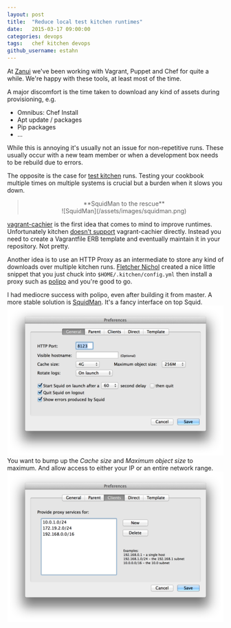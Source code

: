 ```yaml
---
layout: post
title:  "Reduce local test kitchen runtimes"
date:   2015-03-17 09:00:00
categories: devops
tags:   chef kitchen devops
github_username: estahn
---
```


At [Zanui](http://www.zanui.com.au/) we've been working with Vagrant, Puppet and Chef for quite a while. We're happy with these tools, at least most of the time.

A major discomfort is the time taken to download any kind of assets during provisioning, e.g.

 - Omnibus: Chef Install
 - Apt update / packages
 - Pip packages
 - ...

While this is annoying it's usually not an issue for non-repetitive runs. These usually occur with a new team member or when a development box needs to be rebuild due to errors.

The opposite is the case for [test kitchen](https://github.com/test-kitchen/test-kitchen) runs. Testing your cookbook multiple times on multiple systems is crucial but a burden when it slows you down.

> <center>**SquidMan to the rescue**</center>
> <center>![SquidMan](/assets/images/squidman.png)</center>

[vagrant-cachier](https://github.com/fgrehm/vagrant-cachier) is the first idea that comes to mind to improve runtimes. Unfortunately kitchen [doesn't support](https://github.com/test-kitchen/kitchen-vagrant/pull/37) vagrant-cachier directly. Instead you need to create a Vagrantfile ERB template and eventually maintain it in your repository. Not pretty.

Another idea is to use an HTTP Proxy as an intermediate to store any kind of downloads over multiple kitchen runs. [Fletcher Nichol](https://gist.github.com/fnichol) created a nice little snippet that you just chuck into `$HOME/.kitchen/config.yml` then install a proxy such as [polipo](http://www.pps.univ-paris-diderot.fr/~jch/software/polipo/) and you're good to go.

I had mediocre success with polipo, even after building it from master. A more stable solution is [SquidMan](http://squidman.net/squidman/). It's a fancy interface on top Squid.
![SquidMan - Preferences - General](/assets/images/squidman-preferences-general.png)
You want to bump up the *Cache size* and *Maximum object size* to maximum. And allow access to either your IP or an entire network range.
![SquidMan - Preferences - Clients](/assets/images/squidman-preferences-clients.png)
